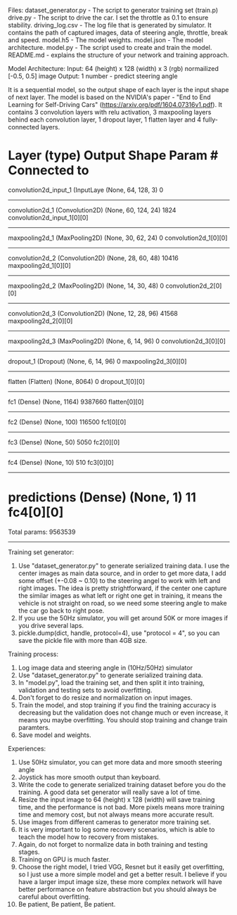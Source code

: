 Files:
dataset_generator.py - The script to generator training set (train.p)
drive.py - The script to drive the car. I set the throttle as 0.1 to ensure stability.
driving_log.csv - The log file that is generated by simulator. It contains the path of captured images, data of steering angle, throttle, break and speed.
model.h5 - The model weights.
model.json - The model architecture.
model.py - The script used to create and train the model.
README.md - explains the structure of your network and training approach.

Model Architecture:
Input: 64 (height) x 128 (width) x 3 (rgb) normailized [-0.5, 0.5] image
Output: 1 number - predict steering angle

It is a sequential model, so the output shape of each layer is the input shape of next layer.
The model is based on the NVIDIA's paper - "End to End Learning for Self-Driving Cars" (https://arxiv.org/pdf/1604.07316v1.pdf).
It contains 3 convolution layers with relu activation, 3 maxpooling layers behind each convolution layer, 1 dropout layer, 1 flatten layer and 4 fully-connected layers.

Layer (type)                     Output Shape          Param #     Connected to
====================================================================================================
convolution2d_input_1 (InputLaye (None, 64, 128, 3)    0
____________________________________________________________________________________________________
convolution2d_1 (Convolution2D)  (None, 60, 124, 24)   1824        convolution2d_input_1[0][0]
____________________________________________________________________________________________________
maxpooling2d_1 (MaxPooling2D)    (None, 30, 62, 24)    0           convolution2d_1[0][0]
____________________________________________________________________________________________________
convolution2d_2 (Convolution2D)  (None, 28, 60, 48)    10416       maxpooling2d_1[0][0]
____________________________________________________________________________________________________
maxpooling2d_2 (MaxPooling2D)    (None, 14, 30, 48)    0           convolution2d_2[0][0]
____________________________________________________________________________________________________
convolution2d_3 (Convolution2D)  (None, 12, 28, 96)    41568       maxpooling2d_2[0][0]
____________________________________________________________________________________________________
maxpooling2d_3 (MaxPooling2D)    (None, 6, 14, 96)     0           convolution2d_3[0][0]
____________________________________________________________________________________________________
dropout_1 (Dropout)              (None, 6, 14, 96)     0           maxpooling2d_3[0][0]
____________________________________________________________________________________________________
flatten (Flatten)                (None, 8064)          0           dropout_1[0][0]
____________________________________________________________________________________________________
fc1 (Dense)                      (None, 1164)          9387660     flatten[0][0]
____________________________________________________________________________________________________
fc2 (Dense)                      (None, 100)           116500      fc1[0][0]
____________________________________________________________________________________________________
fc3 (Dense)                      (None, 50)            5050        fc2[0][0]
____________________________________________________________________________________________________
fc4 (Dense)                      (None, 10)            510         fc3[0][0]
____________________________________________________________________________________________________
predictions (Dense)              (None, 1)             11          fc4[0][0]
====================================================================================================
Total params: 9563539
____________________________________________________________________________________________________


Training set generator:
1. Use "dataset_generator.py" to generate serialized training data. I use the center images as main data source, and in order to get more data, I add some offset (+-0.08 ~ 0.10) to the steering angel to work with left and right images. The idea is pretty strightforward, if the center one capture the similar images as what left or right one get in training, it means the vehicle is not straight on road, so we need some steering angle to make the car go back to right pose.
2. If you use the 50Hz simulator, you will get around 50K or more images if you drive several laps.
3. pickle.dump(dict, handle, protocol=4), use "protocol = 4", so you can save the pickle file with more than 4GB size.

Training process:
1. Log image data and steering angle in (10Hz/50Hz) simulator
2. Use "dataset_generator.py" to generate serialized training data.
3. In "model.py", load the training set, and then split it into training, validation and testing sets to avoid overfitting.
4. Don't forget to do resize and normalization on input images.
5. Train the model, and stop training if you find the training accuracy is decreasing but the validation does not change much or even increase, it means you maybe overfitting. You should stop training and change train paramters.
6. Save model and weights.

Experiences:
1. Use 50Hz simulator, you can get more data and more smooth steering angle
2. Joystick has more smooth output than keyboard.
3. Write the code to generate serialized training dataset before you do the training. A good data set generator will really save a lot of time.
4. Resize the input image to 64 (height) x 128 (width) will save training time, and the performance is not bad. More pixels means more training time and memory cost, but not always means more accurate result.
5. Use images from different cameras to generator more training set.
6. It is very important to log some recovery scenarios, which is able to teach the model how to recovery from mistakes.
7. Again, do not forget to normalize data in both training and testing stages.
8. Training on GPU is much faster.
9. Choose the right model, I tried VGG, Resnet but it easily get overfitting, so I just use a more simple model and get a better result. I believe if you have a larger imput image size, these more complex network will have better performance on feature abstraction but you should always be careful about overfitting.
10. Be patient, Be patient, Be patient.






